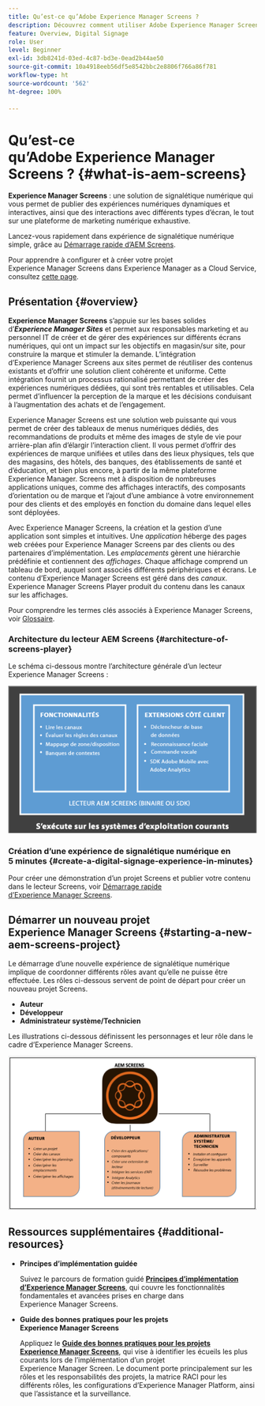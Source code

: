 ```yaml
---
title: Qu’est-ce qu’Adobe Experience Manager Screens ?
description: Découvrez comment utiliser Adobe Experience Manager Screens, une solution de signalétique numérique qui vous permet de publier des expériences numériques dynamiques et interactives, ainsi que des interactions avec différents types d’écrans, le tout sur une plateforme de marketing numérique exhaustive.
feature: Overview, Digital Signage
role: User
level: Beginner
exl-id: 3db8241d-03ed-4c87-bd3e-0ead2b44ae50
source-git-commit: 10a4918eeb56df5e8542bbc2e8806f766a86f781
workflow-type: ht
source-wordcount: '562'
ht-degree: 100%

---
```


# Qu’est-ce qu’Adobe Experience Manager Screens ? {#what-is-aem-screens}

**Experience Manager Screens** : une solution de signalétique numérique qui vous permet de publier des expériences numériques dynamiques et interactives, ainsi que des interactions avec différents types d’écran, le tout sur une plateforme de marketing numérique exhaustive.

Lancez-vous rapidement dans expérience de signalétique numérique simple, grâce au [Démarrage rapide d’AEM Screens](kickstart-for-aem-screens.md).

Pour apprendre à configurer et à créer votre projet Experience Manager Screens dans Experience Manager as a Cloud Service, consultez [cette page](https://experienceleague.adobe.com/docs/experience-manager-cloud-service/content/screens-as-cloud-service/home.html?lang=fr).

## Présentation {#overview}

**Experience Manager Screens** s’appuie sur les bases solides d’***Experience Manager Sites*** et permet aux responsables marketing et au personnel IT de créer et de gérer des expériences sur différents écrans numériques, qui ont un impact sur les objectifs en magasin/sur site, pour construire la marque et stimuler la demande. L’intégration d’Experience Manager Screens aux sites permet de réutiliser des contenus existants et d’offrir une solution client cohérente et uniforme. Cette intégration fournit un processus rationalisé permettant de créer des expériences numériques dédiées, qui sont très rentables et utilisables. Cela permet d’influencer la perception de la marque et les décisions conduisant à l’augmentation des achats et de l’engagement.

Experience Manager Screens est une solution web puissante qui vous permet de créer des tableaux de menus numériques dédiés, des recommandations de produits et même des images de style de vie pour arrière-plan afin d’élargir l’interaction client. Il vous permet d’offrir des expériences de marque unifiées et utiles dans des lieux physiques, tels que des magasins, des hôtels, des banques, des établissements de santé et d’éducation, et bien plus encore, à partir de la même plateforme Experience Manager. Screens met à disposition de nombreuses applications uniques, comme des affichages interactifs, des composants d’orientation ou de marque et l’ajout d’une ambiance à votre environnement pour des clients et des employés en fonction du domaine dans lequel elles sont déployées.

Avec Experience Manager Screens, la création et la gestion d’une application sont simples et intuitives. Une *application* héberge des pages web créées pour Experience Manager Screens par des clients ou des partenaires d’implémentation. Les *emplacements* gèrent une hiérarchie prédéfinie et contiennent des *affichages*. Chaque affichage comprend un tableau de bord, auquel sont associés différents périphériques et écrans. Le contenu d’Experience Manager Screens est géré dans des *canaux*. Experience Manager Screens Player produit du contenu dans les canaux sur les affichages.

Pour comprendre les termes clés associés à Experience Manager Screens, voir [Glossaire](screens-glossary.md).

### Architecture du lecteur AEM Screens {#architecture-of-screens-player}

Le schéma ci-dessous montre l’architecture générale d’un lecteur Experience Manager Screens :

![chlimage_1-29](assets/chlimage_1-29.png)

### Création d’une expérience de signalétique numérique en 5 minutes {#create-a-digital-signage-experience-in-minutes}

Pour créer une démonstration d’un projet Screens et publier votre contenu dans le lecteur Screens, voir [Démarrage rapide d’Experience Manager Screens](kickstart-for-aem-screens.md).

## Démarrer un nouveau projet Experience Manager Screens {#starting-a-new-aem-screens-project}

Le démarrage d’une nouvelle expérience de signalétique numérique implique de coordonner différents rôles avant qu’elle ne puisse être effectuée. Les rôles ci-dessous servent de point de départ pour créer un nouveau projet Screens.

* **Auteur**
* **Développeur**
* **Administrateur système/Technicien**

Les illustrations ci-dessous définissent les personnages et leur rôle dans le cadre d’Experience Manager Screens.

![chlimage_1-30](assets/chlimage_1-30.png)


## Ressources supplémentaires {#additional-resources}

* **Principes d’implémentation guidée**

   Suivez le parcours de formation guidé **[Principes d’implémentation d’Experience Manager Screens](https://experienceleague.adobe.com/?launch=AEM-7a&amp;lang=fr)**, qui couvre les fonctionnalités fondamentales et avancées prises en charge dans Experience Manager Screens.

* **Guide des bonnes pratiques pour les projets Experience Manager Screens**

   Appliquez le **[Guide des bonnes pratiques pour les projets Experience Manager Screens](/help/using/about-guide.md)**, qui vise à identifier les écueils les plus courants lors de l’implémentation d’un projet Experience Manager Screen. Le document porte principalement sur les rôles et les responsabilités des projets, la matrice RACI pour les différents rôles, les configurations d’Experience Manager Platform, ainsi que l’assistance et la surveillance.

<!-- DEAD LINK * **New Adobe Customer Support Experience**

   Follow **[Customer One for Enterprise Help](https://docs.adobe.com/content/help/en/customer-one/using/home.htmlhome.html#)** to learn more about Admin Console Support tickets. -->
